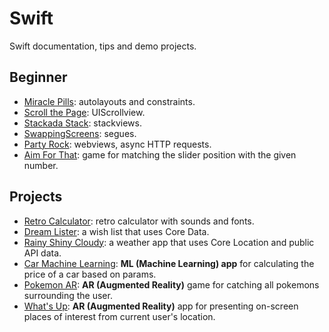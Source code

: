 # Swift
Swift documentation, tips and demo projects.

## Beginner

- [Miracle Pills](Miracle%20Pills): autolayouts and constraints.
- [Scroll the Page](Scroll%20the%20Page): UIScrollview.
- [Stackada Stack](Stackada%20Stack): stackviews.
- [SwappingScreens](SwappingScreens): segues.
- [Party Rock](Party%20Rock): webviews, async HTTP requests.
- [Aim For That](Aim%20For%20That): game for matching the slider position with the given number.

## Projects

- [Retro Calculator](Retro%20Calculator): retro calculator with sounds and fonts.
- [Dream Lister](Dream%20Lister): a wish list that uses Core Data.
- [Rainy Shiny Cloudy](Rainy%20Shiny%20Cloudy): a weather app that uses Core Location and public API data.
- [Car Machine Learning](CarML): **ML (Machine Learning) app** for calculating the price of a car based on params.
- [Pokemon AR](PokemonAR): **AR (Augmented Reality)** game for catching all pokemons surrounding the user.
- [What's Up](WhatsUp): **AR (Augmented Reality)** app for presenting on-screen places of interest from current user's location.
